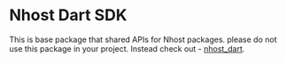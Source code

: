 # Nhost Dart SDK

This is base package that shared APIs for Nhost packages. please do not use this package in your project. Instead check out - [nhost_dart](https://pub.dev/packages/nhost_dart).
